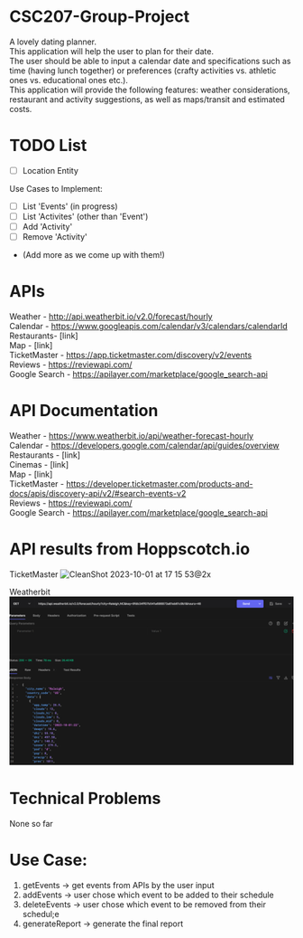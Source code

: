 # CSC207-Group-Project
A lovely dating planner. <br>
This application will help the user to plan for their date. <br>
The user should be able to input a calendar date and specifications such as time (having lunch together) or preferences (crafty activities vs. athletic ones vs. educational ones etc.). <br>
This application will provide the following features: weather considerations, restaurant and activity suggestions, as well as maps/transit and estimated costs.

# TODO List
 - [ ] Location Entity

Use Cases to Implement:
 - [ ] List 'Events' (in progress)
 - [ ] List 'Activites' (other than 'Event')
 - [ ] Add 'Activity'
 - [ ] Remove 'Activity'
 - (Add more as we come up with them!)


# APIs

Weather - http://api.weatherbit.io/v2.0/forecast/hourly <br>
Calendar - https://www.googleapis.com/calendar/v3/calendars/calendarId <br>
Restaurants- [link] <br>
Map - [link] <br>
TicketMaster - https://app.ticketmaster.com/discovery/v2/events <br>
Reviews - https://reviewapi.com/ <br>
Google Search - https://apilayer.com/marketplace/google_search-api

# API Documentation

Weather - https://www.weatherbit.io/api/weather-forecast-hourly <br>
Calendar - https://developers.google.com/calendar/api/guides/overview <br>
Restaurants - [link] <br>
Cinemas - [link] <br>
Map - [link] <br>
TicketMaster - https://developer.ticketmaster.com/products-and-docs/apis/discovery-api/v2/#search-events-v2 <br>
Reviews - https://reviewapi.com/ <br>
Google Search - https://apilayer.com/marketplace/google_search-api

# API results from Hoppscotch.io
TicketMaster
![CleanShot 2023-10-01 at 17 15 53@2x](https://github.com/Victor-HZ/CSC207-Group-Project/assets/144486877/8e5dd734-e40e-4745-8a31-42094337593b)

Weatherbit
![img.png](img.png)

# Technical Problems
None so far

# Use Case:
1. getEvents -> get events from APIs by the user input
2. addEvents -> user chose which event to be added to their schedule
3. deleteEvents -> user chose which event to be removed from their schedul;e
4. generateReport -> generate the final report
